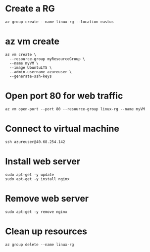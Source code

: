 # Create a RG
```
az group create --name linux-rg --location eastus
```

# az vm create
```
az vm create \
  --resource-group myResourceGroup \
  --name myVM \
  --image UbuntuLTS \
  --admin-username azureuser \
  --generate-ssh-keys
```

# Open port 80 for web traffic
```
az vm open-port --port 80 --resource-group linux-rg --name myVM
```

# Connect to virtual machine
```
ssh azureuser@40.68.254.142
```

# Install web server
```
sudo apt-get -y update
sudo apt-get -y install nginx
```

# Remove web server
```
sudo apt-get -y remove nginx
```

# Clean up resources
```
az group delete --name linux-rg
```
 

